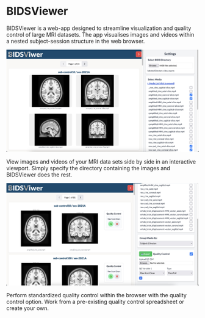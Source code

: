 # BIDSViewer

BIDSViewer is a web-app designed to streamline visualization and quality control of large MRI datasets. The app visualises images and videos within a nested subject-session structure in the web browser.

![Figure 1](/figures/figure_1.jpg)

View images and videos of your MRI data sets side by side in an interactive viewport. Simply specify the directory containing the images and BIDSViewer does the rest.

![Figure 2](/figures/figure_2.jpg)

Perform standardized quality control within the browser with the quality control option. Work from a pre-existing quality control spreadsheet or create your own.
